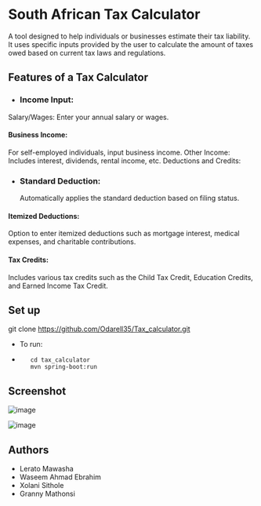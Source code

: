 # South African Tax Calculator

A tool designed to help individuals or businesses estimate their tax liability. It uses specific inputs provided by the user to calculate the amount of taxes owed based on current tax laws and regulations.

## Features of a Tax Calculator

- ### Income Input:

Salary/Wages:
Enter your annual salary or wages.

#### Business Income:

For self-employed individuals, input business income.
Other Income: Includes interest, dividends, rental income, etc.
Deductions and Credits:

- ### Standard Deduction:
  Automatically applies the standard deduction based on filing status.

#### Itemized Deductions:

Option to enter itemized deductions such as mortgage interest, medical expenses, and charitable contributions.

#### Tax Credits:

Includes various tax credits such as the Child Tax Credit, Education Credits, and Earned Income Tax Credit.

## Set up

git clone https://github.com/Odarell35/Tax_calculator.git

- To run:
- 
         cd tax_calculator
         mvn spring-boot:run

## Screenshot
![image](https://github.com/user-attachments/assets/56b360e4-58d1-43e2-8f22-55e696f2e737)



![image](https://github.com/user-attachments/assets/50596110-80e8-4c4d-b796-2f997442fe37)




## Authors
- Lerato Mawasha
- Waseem Ahmad Ebrahim
- Xolani Sithole
- Granny Mathonsi
